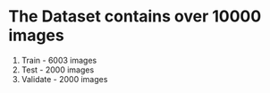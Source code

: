 # The Dataset contains over 10000 images 
1. Train - 6003 images 
2. Test - 2000 images 
3. Validate - 2000 images 
